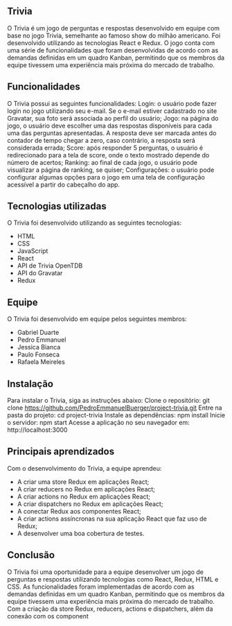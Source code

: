 ## Trivia
O Trivia é um jogo de perguntas e respostas desenvolvido em equipe com base no jogo Trivia, semelhante ao famoso show do milhão americano. Foi desenvolvido utilizando as tecnologias React e Redux. O jogo conta com uma série de funcionalidades que foram desenvolvidas de acordo com as demandas definidas em um quadro Kanban, permitindo que os membros da equipe tivessem uma experiência mais próxima do mercado de trabalho.

## Funcionalidades
O Trivia possui as seguintes funcionalidades:
Login: o usuário pode fazer login no jogo utilizando seu e-mail. Se o e-mail estiver cadastrado no site Gravatar, sua foto será associada ao perfil do usuário;
Jogo: na página do jogo, o usuário deve escolher uma das respostas disponíveis para cada uma das perguntas apresentadas. A resposta deve ser marcada antes do contador de tempo chegar a zero, caso contrário, a resposta será considerada errada;
Score: após responder 5 perguntas, o usuário é redirecionado para a tela de score, onde o texto mostrado depende do número de acertos;
Ranking: ao final de cada jogo, o usuário pode visualizar a página de ranking, se quiser;
Configurações: o usuário pode configurar algumas opções para o jogo em uma tela de configuração acessível a partir do cabeçalho do app.

## Tecnologias utilizadas
O Trivia foi desenvolvido utilizando as seguintes tecnologias:
- HTML
- CSS
- JavaScript
- React
- API de Trivia OpenTDB
- API do Gravatar
- Redux

## Equipe
O Trivia foi desenvolvido em equipe pelos seguintes membros:
- Gabriel Duarte
- Pedro Emmanuel
- Jessica Bianca
- Paulo Fonseca
- Rafaela Meireles

## Instalação
Para instalar o Trivia, siga as instruções abaixo:
Clone o repositório: git clone https://github.com/PedroEmmanuelBuerger/project-trivia.git
Entre na pasta do projeto: cd project-trivia
Instale as dependências: npm install
Inicie o servidor: npm start
Acesse a aplicação no seu navegador em: http://localhost:3000

## Principais aprendizados
Com o desenvolvimento do Trivia, a equipe aprendeu:
- A criar uma store Redux em aplicações React;
- A criar reducers no Redux em aplicações React;
- A criar actions no Redux em aplicações React;
- A criar dispatchers no Redux em aplicações React;
- A conectar Redux aos componentes React;
- A criar actions assíncronas na sua aplicação React que faz uso de Redux;
- A desenvolver uma boa cobertura de testes.

## Conclusão
O Trivia foi uma oportunidade para a equipe desenvolver um jogo de perguntas e respostas utilizando tecnologias como React, Redux, HTML e CSS. As funcionalidades foram implementadas de acordo com as demandas definidas em um quadro Kanban, permitindo que os membros da equipe tivessem uma experiência mais próxima do mercado de trabalho. Com a criação da store Redux, reducers, actions e dispatchers, além da conexão com os component
